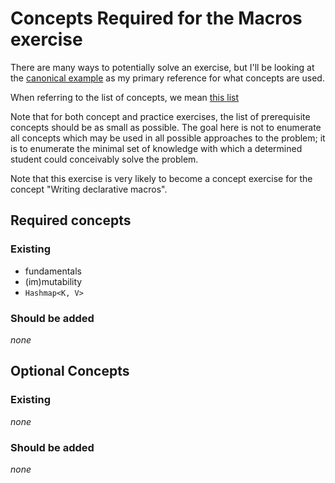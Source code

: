 # Concepts Required for the Macros exercise

There are many ways to potentially solve an exercise, but I'll be looking at the [canonical example](https://github.com/exercism/rust/blob/666c366fc0d39d9f6fd8e837facea8afe2153ae2/exercises/macros/example.rs) as my primary reference for what concepts are used.

When referring to the list of concepts, we mean [this list](https://github.com/exercism/v3/blob/4f164e3751202087ff40c8321238d4c283a90fd0/languages/rust/reference/README.md)

Note that for both concept and practice exercises, the list of prerequisite concepts should be as small as possible. The goal here is not to enumerate all concepts which may be used in all possible approaches to the problem; it is to enumerate the minimal set of knowledge with which a determined student could conceivably solve the problem. 

Note that this exercise is very likely to become a concept exercise for the concept "Writing declarative macros".

## Required concepts
### Existing

- fundamentals
- (im)mutability
- `Hashmap<K, V>`

### Should be added

_none_

## Optional Concepts
### Existing

_none_

### Should be added

_none_
